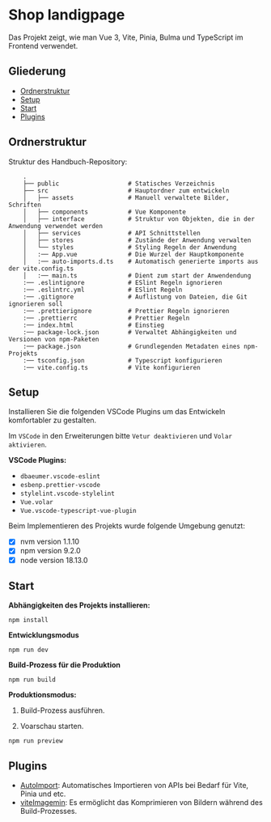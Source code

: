 # Shop landigpage

Das Projekt zeigt, wie man Vue 3, Vite, Pinia, Bulma und TypeScript im Frontend verwendet.

## Gliederung

- [Ordnerstruktur](#ordnerstruktur)
- [Setup](#setup)
- [Start](#start)
- [Plugins](#plugins)

## Ordnerstruktur

Struktur des Handbuch-Repository:

```shell
    .
    ├── public                   # Statisches Verzeichnis
    ├── src                      # Hauptordner zum entwickeln
    │   ├── assets               # Manuell verwaltete Bilder, Schriften
    │   ├── components           # Vue Komponente
    │   ├── interface            # Struktur von Objekten, die in der Anwendung verwendet werden
    │   ├── services             # API Schnittstellen
    │   ├── stores               # Zustände der Anwendung verwalten
    │   └── styles               # Styling Regeln der Anwendung
    │   :── App.vue              # Die Wurzel der Hauptkomponente
    │   :── auto-imports.d.ts    # Automatisch generierte imports aus der vite.config.ts
    │   :── main.ts              # Dient zum start der Anwendendung
    :── .eslintignore            # ESlint Regeln ignorieren
    :── .eslintrc.yml            # ESlint Regeln
    :── .gitignore               # Auflistung von Dateien, die Git ignorieren soll
    :── .prettierignore          # Prettier Regeln ignorieren
    :── .prettierrc              # Prettier Regeln
    :── index.html               # Einstieg
    :── package-lock.json        # Verwaltet Abhängigkeiten und Versionen von npm-Paketen
    :── package.json             # Grundlegenden Metadaten eines npm-Projekts
    :── tsconfig.json            # Typescript konfigurieren
    :── vite.config.ts           # Vite konfigurieren
```

## Setup

Installieren Sie die folgenden VSCode Plugins um das Entwickeln komfortabler zu gestalten.

Im `VSCode` in den Erweiterungen bitte `Vetur deaktivieren` und `Volar aktivieren`.

**VSCode Plugins:**

- `dbaeumer.vscode-eslint`
- `esbenp.prettier-vscode`
- `stylelint.vscode-stylelint`
- `Vue.volar`
- `Vue.vscode-typescript-vue-plugin`

Beim Implementieren des Projekts wurde folgende Umgebung genutzt:

- [x] nvm version 1.1.10
- [x] npm version 9.2.0
- [x] node version 18.13.0

## Start

**Abhängigkeiten des Projekts installieren:**

```shell
npm install
```

**Entwicklungsmodus**

```shell
npm run dev
```

**Build-Prozess für die Produktion**

```shell
npm run build
```

**Produktionsmodus:**

1. Build-Prozess ausführen.

2. Voarschau starten.

```shell
npm run preview
```

## Plugins

- [AutoImport](https://github.com/antfu/unplugin-auto-import): Automatisches Importieren von APIs bei Bedarf für Vite, Pinia und etc.
- [viteImagemin](https://github.com/vbenjs/vite-plugin-imagemin): Es ermöglicht das Komprimieren von Bildern während des Build-Prozesses.
